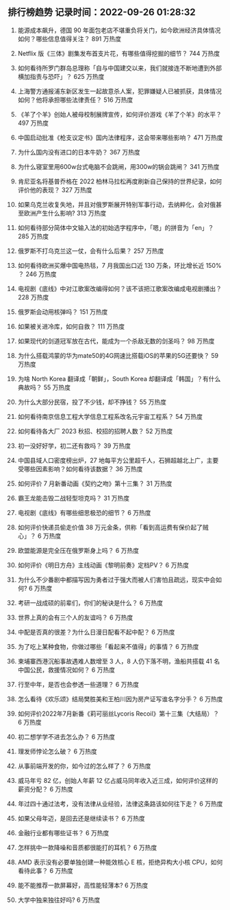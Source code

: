 
## 排行榜趋势 记录时间：2022-09-26 01:28:32
  
  1. 能源成本飙升，德国 90 年面包老店不堪重负将关门，如今欧洲经济具体情况如何？哪些信息值得关注？ 891 万热度
    
  2. Netflix 版《三体》剧集发布首支片花，有哪些值得挖掘的细节？ 744 万热度
    
  3. 如何看待所罗门群岛总理称「自与中国建交以来，我们就接连不断地遭到外部横加指责与恐吓」？ 625 万热度
    
  4. 上海警方通报浦东新区发生一起故意杀人案，犯罪嫌疑人已被抓获，具体情况如何？他将承担哪些法律责任？ 516 万热度
    
  5. 《羊了个羊》创始人被母校制展牌宣传，如何评价游戏《羊了个羊》的水平？ 497 万热度
    
  6. 中国启动批准《枪支议定书》国内法律程序，这会带来哪些影响？ 471 万热度
    
  7. 为什么国内没有进口的日本牛奶？ 367 万热度
    
  8. 为什么寝室里用600w台式电脑不会跳闸，用300w的锅会跳闸？ 341 万热度
    
  9. 肯尼亚名将基普乔格在 2022 柏林马拉松再度刷新自己保持的世界纪录，如何评价他的表现？ 327 万热度
    
  10. 如果乌克兰收复失地，并且对俄罗斯展开特别军事行动，去纳粹化，会对俄甚至欧洲产生什么影响? 313 万热度
    
  11. 如何看待部分简体中文输入法的初始选字程序中，「嗯」的拼音为「en」？ 285 万热度
    
  12. 俄罗斯不打乌克兰这一仗，会有什么后果？ 257 万热度
    
  13. 如何看待欧洲买爆中国电热毯，7 月我国出口近 130 万条，环比增长近 150% ？ 246 万热度
    
  14. 电视剧《底线》中对江歌案改编得如何？该不该把江歌案改编成电视剧播出？ 228 万热度
    
  15. 俄罗斯会动用核弹吗？ 151 万热度
    
  16. 如果被关进冷库，如何自救？ 111 万热度
    
  17. 如果现代的剑道冠军放在古代，能成为一个杀敌无数的剑圣吗？ 98 万热度
    
  18. 为什么搭载鸿蒙的华为mate50的4G网速比搭载iOS的苹果的5G还要快？ 59 万热度
    
  19. 为啥 North Korea 翻译成「朝鲜」，South Korea 却翻译成「韩国」？有什么典故吗？ 55 万热度
    
  20. 为什么大部分民宿，投了不少钱，却不挣钱？ 55 万热度
    
  21. 如何看待南京信息工程大学信息工程系改名元宇宙工程系？ 54 万热度
    
  22. 如何看待各大厂 2023 秋招、校招的招聘人数？ 52 万热度
    
  23. 初一没好好学，初二还有救吗？ 39 万热度
    
  24. 中国县域人口密度榜出炉，27 地每平方公里超千人，石狮超越北上广，主要受哪些因素影响？如何看待该数据？ 36 万热度
    
  25. 如何评价 7 月新番动画《契约之吻》第十三集？ 31 万热度
    
  26. 霸王龙能击毁二战轻型坦克吗？ 31 万热度
    
  27. 电视剧《底线》有哪些细思极恐的细节？ 6 万热度
    
  28. 如何评价快递员偷走价值 38 万元金条，供称「看到高运费有保价起了贼心」？ 6 万热度
    
  29. 欧盟能源是完全压在俄罗斯身上吗？ 6 万热度
    
  30. 如何评价《明日方舟》主线动画《黎明前奏》定档PV？ 6 万热度
    
  31. 为什么不少番剧中都描写因为勇者过于强大而被人们害怕且疏远，现实中会如何? 6 万热度
    
  32. 考研一战成硕的前辈们，你们的秘诀是什么？ 6 万热度
    
  33. 世界上真的会有三个人的友谊吗？ 6 万热度
    
  34. 中配是否真的很差？为什么日漫日配看不起中配？ 6 万热度
    
  35. 为了吃上某种食物，你做过哪些「看起来不值得」的事情？ 6 万热度
    
  36. 柬埔寨西港沉船事故遇难人数增至 3 人，8 人仍下落不明，渔船共搭载 41 名中国公民，救援情况如何？ 6 万热度
    
  37. 行至中年，是否也会参透一些道理？ 6 万热度
    
  38. 怎么看待《欢乐颂》结局樊胜美和王柏川因为房产证写谁名字分手？ 6 万热度
    
  39. 如何评价2022年7月新番《莉可丽丝Lycoris Recoil》第十三集（大结局）？ 6 万热度
    
  40. 初二想学学不进去怎么办？ 6 万热度
    
  41. 理发师悖论怎么破？ 6 万热度
    
  42. 从事前端开发的你，如今过的怎么样了？ 6 万热度
    
  43. 威马年亏 82 亿，创始人年薪 12 亿占威马同年收入近三成，如何评价这样的薪资分配？ 6 万热度
    
  44. 年过四十通过法考，没有法律从业经验，法律这条路该如何往下走？ 6 万热度
    
  45. 如果父母年迈，是回去还是继续读书？ 6 万热度
    
  46. 金融行业都有哪些证书？ 6 万热度
    
  47. 怎样挑中一款降噪和音质都很能打的耳机？ 6 万热度
    
  48. AMD 表示没有必要单独创建一种能效核心 E 核，拒绝异构大小核 CPU，如何看待此事？ 6 万热度
    
  49. 能不能推荐一款屏幕好，高性能轻薄本? 6 万热度
    
  50. 大学中独来独往好吗? 6 万热度
    